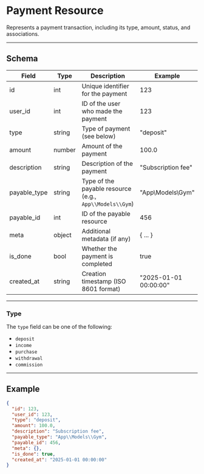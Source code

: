 # Payment Resource

Represents a payment transaction, including its type, amount, status, and associations.


---

## Schema
| Field         | Type    | Description                                      | Example                |
|---------------|---------|--------------------------------------------------|------------------------|
| id            | int     | Unique identifier for the payment                | 123                    |
| user_id       | int     | ID of the user who made the payment              | 123                    |
| type          | string  | Type of payment (see below)                      | "deposit"             |
| amount        | number  | Amount of the payment                            | 100.0                  |
| description   | string  | Description of the payment                       | "Subscription fee"     |
| payable_type  | string  | Type of the payable resource (e.g., `App\\Models\\Gym`) | "App\\Models\\Gym"      |
| payable_id    | int     | ID of the payable resource                       | 456                    |
| meta          | object  | Additional metadata (if any)                     | { ... }                |
| is_done       | bool    | Whether the payment is completed                 | true                   |
| created_at    | string  | Creation timestamp (ISO 8601 format)             | "2025-01-01 00:00:00" |

---

### Type
The `type` field can be one of the following:
- `deposit`
- `income`
- `purchase`
- `withdrawal`
- `commission`

---

## Example
```json
{
  "id": 123,
  "user_id": 123,
  "type": "deposit",
  "amount": 100.0,
  "description": "Subscription fee",
  "payable_type": "App\\Models\\Gym",
  "payable_id": 456,
  "meta": {},
  "is_done": true,
  "created_at": "2025-01-01 00:00:00"
}
```
